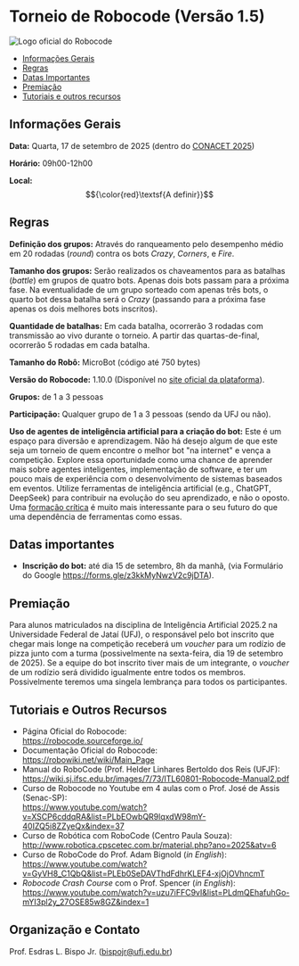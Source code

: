 # Torneio de Robocode (Versão 1.5)

![Logo oficial do Robocode](https://robocode.sourceforge.io/gfx/robocode_logo_tanks.png)

-  [Informações Gerais](#info-geral)
-  [Regras](#regras)
-  [Datas Importantes](#datas-importantes)
-  [Premiação](#premiacao)
-  [Tutoriais e outros recursos](#tutoriais)

## <a name="info-geral"></a>Informações Gerais

**Data:** Quarta, 17 de setembro de 2025 (dentro do [CONACET 2025](https://sites.google.com/ufj.edu.br/conacet2025))

**Horário:** 09h00-12h00

**Local:** $${\color{red}\textsf{A definir}}$$


## <a name="regras"></a>Regras

**Definição dos grupos:** Através do ranqueamento pelo desempenho médio em 20 rodadas (*round*) contra os bots *Crazy*, *Corners*, e *Fire*.

**Tamanho dos grupos:** Serão realizados os chaveamentos para as batalhas (*battle*) em grupos de quatro bots. Apenas dois bots passam para a próxima fase. Na eventualidade de um grupo sorteado com apenas três bots, o quarto bot dessa batalha será o *Crazy* (passando para a próxima fase apenas os dois melhores bots inscritos).

**Quantidade de batalhas:** Em cada batalha, ocorrerão 3 rodadas com transmissão ao vivo durante o torneio. A partir das quartas-de-final, ocorrerão 5 rodadas em cada batalha.

**Tamanho do Robô:**  MicroBot (código até 750 bytes)

**Versão do Robocode:** 1.10.0 (Disponível no [site oficial da plataforma](https://robocode.sourceforge.io/)).

**Grupos:** de 1 a 3 pessoas

**Participação:** Qualquer grupo de 1 a 3 pessoas (sendo da UFJ ou não).

**Uso de agentes de inteligência artificial para a criação do bot:** Este é um espaço para diversão e aprendizagem. Não há desejo algum de que este seja um torneio de quem encontre o melhor bot "na internet" e vença a competição. Explore essa oportunidade como uma chance de aprender mais sobre agentes inteligentes, implementação de software, e ter um pouco mais de experiência com o desenvolvimento de sistemas baseados em eventos. Utilize ferramentas de inteligência artificial (e.g., ChatGPT, DeepSeek) para contribuir na evolução do seu aprendizado, e não o oposto. Uma [formação crítica](https://periodicos.newsciencepubl.com/arace/article/view/6295) é muito mais interessante para o seu futuro do que uma dependência de ferramentas como essas. 

## <a name="datas-importantes"></a>Datas importantes

- **Inscrição do bot:** até dia 15 de setembro, 8h da manhã, (via Formulário do Google <https://forms.gle/z3kkMyNwzV2c9jDTA>).

## <a name="premiacao"></a>Premiação

Para alunos matriculados na disciplina de Inteligência Artificial 2025.2 na Universidade Federal de Jataí (UFJ), o responsável pelo bot inscrito que chegar mais longe na competição receberá um *voucher* para um rodízio de pizza junto com a turma (possivelmente na sexta-feira, dia 19 de setembro de 2025). Se a equipe do bot inscrito tiver mais de um integrante, o *voucher* de um rodízio será dividido igualmente entre todos os membros. Possivelmente teremos uma singela lembrança para todos os participantes.

## <a name="tutoriais"></a>Tutoriais e Outros Recursos

- Página Oficial do Robocode: <br>
<https://robocode.sourceforge.io/>
- Documentação Oficial do Robocode: <br>
<https://robowiki.net/wiki/Main_Page>
- Manual do RoboCode (Prof. Helder Linhares Bertoldo dos Reis (UFJF): <br>
<https://wiki.sj.ifsc.edu.br/images/7/73/ITL60801-Robocode-Manual2.pdf>
- Curso de Robocode no Youtube em 4 aulas com o Prof. José de Assis (Senac-SP): <br>
<https://www.youtube.com/watch?v=XSCP6cddqRA&list=PLbEOwbQR9lqxdW98mY-40IZQ5i8ZZyeQx&index=37>
- Curso de Robótica com RoboCode (Centro Paula Souza): <br>
<http://www.robotica.cpscetec.com.br/material.php?ano=2025&atv=6>
- Curso de RoboCode do Prof. Adam Bignold (*in English*): <br>
<https://www.youtube.com/watch?v=GyVH8_C1QbQ&list=PLEb0SeDAVThdFdhrKLEF4-xjOjOVhncmT>
- *Robocode Crash Course* com o Prof. Spencer (*in English*): <br>
<https://www.youtube.com/watch?v=uzu7iFFC9vI&list=PLdmQEhafuhGo-mYI3pl2y_27OSE85w8GZ&index=1>

## Organização e Contato

Prof. Esdras L. Bispo Jr. (<bispojr@ufj.edu.br>)
